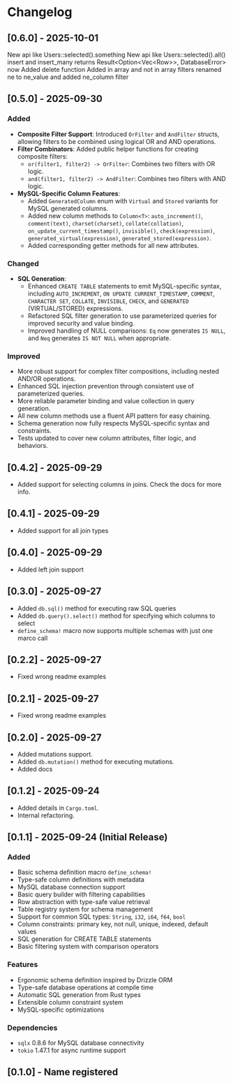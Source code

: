 # Changelog

## [0.6.0] - 2025-10-01

New api like Users::selected().something
New api like Users::selected().all()
insert and insert_many returns Result<Option<Vec<Row<T>>>, DatabaseError> now
Added delete function
Added in array and not in array filters
renamed ne to ne_value and added ne_column filter

## [0.5.0] - 2025-09-30

### Added

- **Composite Filter Support**: Introduced `OrFilter` and `AndFilter` structs, allowing filters to be combined using logical OR and AND operations.
- **Filter Combinators**: Added public helper functions for creating composite filters:
  - `or(filter1, filter2) -> OrFilter`: Combines two filters with OR logic.
  - `and(filter1, filter2) -> AndFilter`: Combines two filters with AND logic.
- **MySQL-Specific Column Features**:
  - Added `GeneratedColumn` enum with `Virtual` and `Stored` variants for MySQL generated columns.
  - Added new column methods to `Column<T>`: `auto_increment()`, `comment(text)`, `charset(charset)`, `collate(collation)`, `on_update_current_timestamp()`, `invisible()`, `check(expression)`, `generated_virtual(expression)`, `generated_stored(expression)`.
  - Added corresponding getter methods for all new attributes.

### Changed

- **SQL Generation**:
  - Enhanced `CREATE TABLE` statements to emit MySQL-specific syntax, including `AUTO_INCREMENT`, `ON UPDATE CURRENT_TIMESTAMP`, `COMMENT`, `CHARACTER SET`, `COLLATE`, `INVISIBLE`, `CHECK`, and `GENERATED` (VIRTUAL/STORED) expressions.
  - Refactored SQL filter generation to use parameterized queries for improved security and value binding.
  - Improved handling of NULL comparisons: `Eq` now generates `IS NULL`, and `Neq` generates `IS NOT NULL` when appropriate.

### Improved

- More robust support for complex filter compositions, including nested AND/OR operations.
- Enhanced SQL injection prevention through consistent use of parameterized queries.
- More reliable parameter binding and value collection in query generation.
- All new column methods use a fluent API pattern for easy chaining.
- Schema generation now fully respects MySQL-specific syntax and constraints.
- Tests updated to cover new column attributes, filter logic, and behaviors.

## [0.4.2] - 2025-09-29

- Added support for selecting columns in joins. Check the docs for more info.

## [0.4.1] - 2025-09-29

- Added support for all join types

## [0.4.0] - 2025-09-29

- Added left join support

## [0.3.0] - 2025-09-27

- Added `db.sql()` method for executing raw SQL queries
- Added `db.query().select()` method for specifying which columns to select
- `define_schema!` macro now supports multiple schemas with just one marco call

## [0.2.2] - 2025-09-27

- Fixed wrong readme examples

## [0.2.1] - 2025-09-27

- Fixed wrong readme examples

## [0.2.0] - 2025-09-27

- Added mutations support.
- Added `db.mutation()` method for executing mutations.
- Added docs

## [0.1.2] - 2025-09-24

- Added details in `Cargo.toml`.
- Internal refactoring.

## [0.1.1] - 2025-09-24 (Initial Release)

### Added

- Basic schema definition macro `define_schema!`
- Type-safe column definitions with metadata
- MySQL database connection support
- Basic query builder with filtering capabilities
- Row abstraction with type-safe value retrieval
- Table registry system for schema management
- Support for common SQL types: `String`, `i32`, `i64`, `f64`, `bool`
- Column constraints: primary key, not null, unique, indexed, default values
- SQL generation for CREATE TABLE statements
- Basic filtering system with comparison operators

### Features

- Ergonomic schema definition inspired by Drizzle ORM
- Type-safe database operations at compile time
- Automatic SQL generation from Rust types
- Extensible column constraint system
- MySQL-specific optimizations

### Dependencies

- `sqlx` 0.8.6 for MySQL database connectivity
- `tokio` 1.47.1 for async runtime support

## [0.1.0] - Name registered
